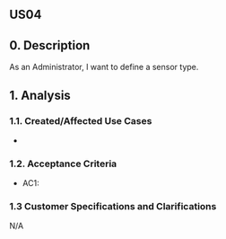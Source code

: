 ## US04

## 0. Description

As an Administrator, I want to define a sensor type.

## 1. Analysis



### 1.1. Created/Affected Use Cases

*

### 1.2. Acceptance Criteria

* AC1:

### 1.3 Customer Specifications and Clarifications

N/A